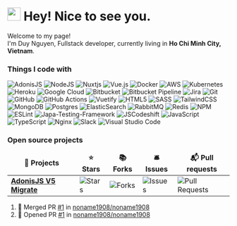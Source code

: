 # <img src="https://emojis.slackmojis.com/emojis/images/1531849430/4246/blob-sunglasses.gif?1531849430" width="30"/> Hey! Nice to see you.



Welcome to my page! </br> I'm Duy Nguyen, Fullstack developer, currently living in <b>Ho Chi Minh City, Vietnam</b>.

### Things I code with

![AdonisJS](https://img.shields.io/badge/AdonisJS-220052.svg?style=flat-square&logo=adonisjs&logoColor=white)
![NodeJS](https://img.shields.io/badge/Node.js-6DA55F?style=flat-square&logo=node.js&logoColor=white)
![Nuxtjs](https://img.shields.io/badge/Nuxt-002E3B?style=flat-square&logo=nuxtdotjs&logoColor=#00DC82)
![Vue.js](https://img.shields.io/badge/Vue.js-%2335495e.svg?style=flat-square&logo=vuedotjs&logoColor=%234FC08D)
![Docker](https://img.shields.io/badge/Docker-%230db7ed.svg?style=flat-square&logo=docker&logoColor=white)
![AWS](https://img.shields.io/badge/AWS-%23FF9900.svg?style=flat-square&logo=amazon-aws&logoColor=white)
![Kubernetes](https://img.shields.io/badge/Kubernetes-%23326ce5.svg?style=flat-square&logo=kubernetes&logoColor=white)
![Heroku](https://img.shields.io/badge/Heroku-%23430098.svg?style=flat-square&logo=heroku&logoColor=white)
![Google Cloud](https://img.shields.io/badge/Google%20Cloud%20Platform-%234285F4.svg?style=flat-square&logo=google-cloud&logoColor=white)
![Bitbucket](https://img.shields.io/badge/Bitbucket-%230047B3.svg?style=flat-square&logo=bitbucket&logoColor=white)
![Bitbucket Pipeline](https://img.shields.io/badge/Bitbucket%20Pipeline-%230047B3.svg?style=flat-square&logo=bitbucket&logoColor=white)
![Jira](https://img.shields.io/badge/Jira-%230A0FFF.svg?style=flat-square&logo=jira&logoColor=white)
![Git](https://img.shields.io/badge/Git-%23F05033.svg?style=flat-square&logo=git&logoColor=white)
![GitHub](https://img.shields.io/badge/Github-%23121011.svg?style=flat-square&logo=github&logoColor=white)
![GitHub Actions](https://img.shields.io/badge/Github%20Actions-%232671E5.svg?style=flat-square&logo=githubactions&logoColor=white)
![Vuetify](https://img.shields.io/badge/Vuetify-1867C0?style=flat-square&logo=vuetify&logoColor=AEDDFF)
![HTML5](https://img.shields.io/badge/HTML5-%23E34F26.svg?style=flat-square&logo=html5&logoColor=white)
![SASS](https://img.shields.io/badge/Sass-hotpink.svg?style=flat-square&logo=SASS&logoColor=white)
![TailwindCSS](https://img.shields.io/badge/Tailwind%20CSS-%2338B2AC.svg?flat-square&logo=tailwind-css&logoColor=white)
![MongoDB](https://img.shields.io/badge/MongoDB-%234ea94b.svg?style=flat-square&logo=mongodb&logoColor=white)
![Postgres](https://img.shields.io/badge/Postgres-%23316192.svg?style=flat-square&logo=postgresql&logoColor=white)
![ElasticSearch](https://img.shields.io/badge/-ElasticSearch-005571?style=flat-square&logo=elasticsearch)
![RabbitMQ](https://img.shields.io/badge/RabbitMQ-FF6600?style=flat-square&logo=rabbitmq&logoColor=white)
![Redis](https://img.shields.io/badge/Redis-%23DD0031.svg?style=flat-square&logo=redis&logoColor=white)
![NPM](https://img.shields.io/badge/NPM-%23000000.svg?style=flat-square&logo=npm&logoColor=white)
![ESLint](https://img.shields.io/badge/ESLint-4B3263?style=flat-square&logo=eslint&logoColor=white)
![Japa-Testing-Framework](https://img.shields.io/badge/-Japa%20Testing%20Framework-%23E95C6C?style=flat-square&logo=testing-library&logoColor=white)
![JSCodeshift](https://img.shields.io/badge/JSCodeshift-%23323330.svg?style=flat-square&logo=javascript&logoColor=%23F7DF1E)
![JavaScript](https://img.shields.io/badge/JavaScript-%23323330.svg?style=flat-square&logo=javascript&logoColor=%23F7DF1E)
![TypeScript](https://img.shields.io/badge/TypeScript-%23007ACC.svg?style=flat-square&logo=typescript&logoColor=white)
![Nginx](https://img.shields.io/badge/Nginx-%23009639.svg?style=flat-square&logo=nginx&logoColor=white)
![Slack](https://img.shields.io/badge/Slack-4A154B?style=flat-square&logo=slack&logoColor=white)
![Visual Studio Code](https://img.shields.io/badge/Visual%20Studio%20Code-0078d7.svg?style=flat-square&logo=visual-studio-code&logoColor=white)

### Open source projects

<table>
  <thead align="center">
    <tr border: none;>
      <td><b>🎁 Projects</b></td>
      <td><b>⭐ Stars</b></td>
      <td><b>📚 Forks</b></td>
      <td><b>🛎 Issues</b></td>
      <td><b>📬 Pull requests</b></td>
    </tr>
  </thead>
  <tbody>
    <tr>
      <td><a href="https://github.com/noname1908/adonis-v5-migrate"><b>AdonisJS V5 Migrate</b></a></td>
      <td><img alt="Stars" src="https://img.shields.io/github/stars/noname1908/adonis-v5-migrate?style=flat-square&labelColor=343b41"/></td>
      <td><img alt="Forks" src="https://img.shields.io/github/forks/noname1908/adonis-v5-migrate?style=flat-square&labelColor=343b41"/></td>
      <td><img alt="Issues" src="https://img.shields.io/github/issues/noname1908/adonis-v5-migrate?style=flat-square&labelColor=343b41"/></td>
      <td><img alt="Pull Requests" src="https://img.shields.io/github/issues-pr/noname1908/adonis-v5-migrate?style=flat-square&labelColor=343b41"/></td>
    </tr>
  </tbody>
</table>


<!--START_SECTION:activity-->
1. 🎉 Merged PR [#1](https://github.com/noname1908/noname1908/pull/1) in [noname1908/noname1908](https://github.com/noname1908/noname1908)
2. 💪 Opened PR [#1](https://github.com/noname1908/noname1908/pull/1) in [noname1908/noname1908](https://github.com/noname1908/noname1908)
<!--END_SECTION:activity-->

<!---
noname1908/noname1908 is a ✨ special ✨ repository because its `README.md` (this file) appears on your GitHub profile.
You can click the Preview link to take a look at your changes.
--->
